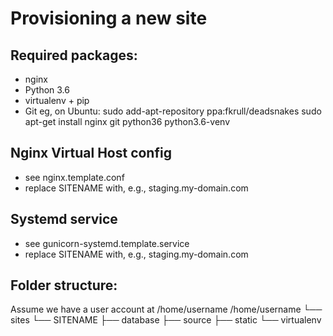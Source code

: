 Provisioning a new site
=======================
## Required packages:
* nginx
* Python 3.6
* virtualenv + pip
* Git
eg, on Ubuntu:
    sudo add-apt-repository ppa:fkrull/deadsnakes
    sudo apt-get install nginx git python36 python3.6-venv
## Nginx Virtual Host config
* see nginx.template.conf
* replace SITENAME with, e.g., staging.my-domain.com
## Systemd service
* see gunicorn-systemd.template.service
* replace SITENAME with, e.g., staging.my-domain.com
## Folder structure:
Assume we have a user account at /home/username
/home/username
└── sites
    └── SITENAME
        ├── database
        ├── source
        ├── static
        └── virtualenv